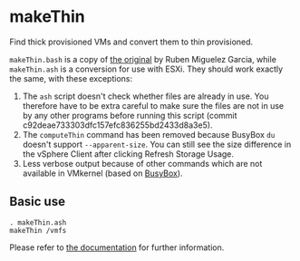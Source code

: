 makeThin
========

Find thick provisioned VMs and convert them to thin provisioned.

`makeThin.bash` is a copy of [the original](http://vmutils.t15.org/makeThin.Documentation/makeThin.Documentation.html#toc32) by Ruben Miguelez Garcia, while `makeThin.ash` is a conversion for use with ESXi. They should work exactly the same, with these exceptions:

1. The `ash` script doesn't check whether files are already in use. You therefore have to be extra careful to make sure the files are not in use by any other programs before running this script (commit c92deae733303dfc157efc836255bd2433d8a3e5).
2. The `computeThin` command has been removed because BusyBox `du` doesn't support `--apparent-size`. You can still see the size difference in the vSphere Client after clicking Refresh Storage Usage.
3. Less verbose output because of other commands which are not available in VMkernel (based on [BusyBox](http://busybox.net/)).

Basic use
---------

    . makeThin.ash
    makeThin /vmfs

Please refer to [the documentation](http://vmutils.t15.org/makeThin.Documentation/makeThin.Documentation.html) for further information.
